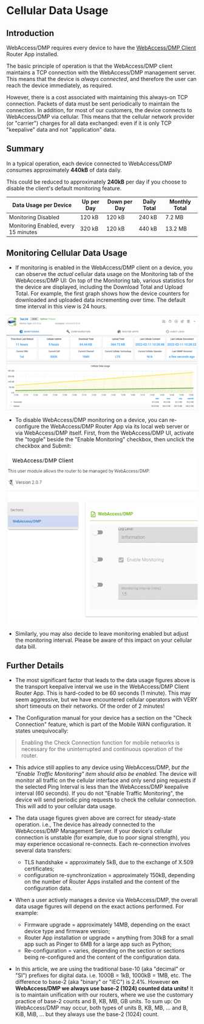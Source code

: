 # Cellular Data Usage

## Introduction

WebAccess/DMP requires every device to have the [WebAccess/DMP Client](https://ep.advantech-bb.cz/products/software/user-modules#webaccessdmp-client) Router App installed.

The basic principle of operation is that the WebAccess/DMP client maintains a TCP connection with the WebAccess/DMP management server.
This means that the device is *always connected*, and therefore the user can reach the device immediately, as required.

However, there is a cost associated with maintaining this always-on TCP connection.
Packets of data must be sent periodically to maintain the connection.
In addition, for most of our customers, the device connects to WebAccess/DMP via cellular.
This means that the cellular network provider (or "carrier") charges for all data exchanged: even if it is only TCP "keepalive" data and not "application" data.

## Summary

In a typical operation, each device connected to WebAccess/DMP consumes approximately **440kB** of data daily.

This could be reduced to approximately **240kB** per day if you choose to disable the client's default monitoring feature.

| Data Usage per Device                | Up per Day | Down per Day | Daily Total   | Monthly Total   |
| ------------------------------------ | ---------- | ------------ | ------------- | --------------- |
| Monitoring Disabled                  | 120 kB     | 120 kB       | 240 kB        | 7.2 MB          |
| Monitoring Enabled, every 15 minutes | 320 kB     | 120 kB       | 440 kB        | 13.2 MB         |

## Monitoring Cellular Data Usage


* If monitoring is enabled in the WebAccess/DMP client on a device, you can observe the *actual* cellular data usage on the Monitoring tab of the WebAccess/DMP UI: On top of the Monitoring tab, various statistics for the device are displayed, including the Download Total and Upload Total. For example, the first graph shows how the device counters for downloaded and uploaded data incrementing over time.
The default time interval in this view is 24 hours.

![Device Dashboard](./05dev1.png "Device Dashboard")

* To disable WebAccess/DMP monitoring on a device, you can re-configure the WebAccess/DMP Router App via its local web server or via WebAccess/DMP itself. First, from the WebAccess/DMP UI, activate the "toggle" beside the "Enable Monitoring" checkbox, then unclick the checkbox and Submit:

![alt text](./client_config.png "WebAccess/DMP Client configuration options")

* Similarly, you may also decide to leave monitoring enabled but adjust the monitoring interval.
Please be aware of this impact on your cellular data bill.

## Further Details

* The most significant factor that leads to the data usage figures above is the transport keepalive interval we use in the WebAccess/DMP Client Router App.
This is hard-coded to be 60 seconds (1 minute). This may seem aggressive, but we have encountered cellular operators with VERY short timeouts on their networks. Of the order of 2 minutes!

* The Configuration manual for your device has a section on the "Check Connection" feature, which is part of the Mobile WAN configuration.
It states unequivocally:

> Enabling the Check Connection function for mobile networks is necessary for the uninterrupted and continuous operation of the router.

* This advice still applies to any device using WebAccess/DMP, *but the "Enable Traffic Monitoring" item should also be enabled.*
The device will monitor all traffic on the cellular interface and only send ping requests if the selected Ping Interval is less than the WebAccess/DMP keepalive interval (60 seconds).
If you do not "Enable Traffic Monitoring", the device will send periodic ping requests to check the cellular connection. This will add to your cellular data usage.

* The data usage figures given above are correct for steady-state operation. i.e., The device has already connected to the WebAccess/DMP Management Server.
If your device's cellular connection is unstable (for example, due to poor signal strength), you may experience occasional re-connects.
Each re-connection involves several data transfers:
  * TLS handshake = approximately 5kB, due to the exchange of X.509 certificates;
  * configuration re-synchronization = approximately 150kB, depending on the number of Router Apps installed and the content of the configuration data. 

* When a user actively manages a device via WebAccess/DMP, the overall data usage figures will depend on the exact actions performed.
For example:
  * Firmware upgrade = approximately 14MB, depending on the exact device type and firmware version;
  * Router App installation or upgrade = anything from 30kB for a small app such as Pinger to 6MB for a large app such as Python;
  * Re-configuration = varies, depending on the section or sections being re-configured and the content of the configuration data.

* In this article, we are using the traditional base-10 (aka "decimal" or "SI") prefixes for digital data. i.e. 1000B = 1kB, 1000kB = 1MB, etc. The difference to base-2 (aka "binary" or "IEC") is 2.4%. However **on WebAccess/DMP we always use base-2 (1024) counted data units!** It is to maintain unification with our routers, where we use the customary practice of base-2 counts and B, KB, MB, GB units. To sum up: On WebAccess/DMP may occur, both types of units B, KB, MB, ... and B, KiB, MiB, ... but they always use the base-2 (1024) count.